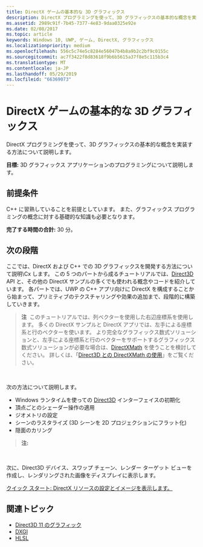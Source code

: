 ```yaml
---
title: DirectX ゲームの基本的な 3D グラフィックス
description: DirectX プログラミングを使って、3D グラフィックスの基本的な概念を実装する方法について説明します。
ms.assetid: 2989c91f-7b45-7377-4e83-9daa0325e92e
ms.date: 02/08/2017
ms.topic: article
keywords: Windows 10, UWP, ゲーム, DirectX, グラフィックス
ms.localizationpriority: medium
ms.openlocfilehash: 556c5c74e5c8284e56047b4b8a9b2c2bf9c0155c
ms.sourcegitcommit: ac7f3422f8d83618f9b6b5615a37f8e5c115b3c4
ms.translationtype: MT
ms.contentlocale: ja-JP
ms.lasthandoff: 05/29/2019
ms.locfileid: "66369073"
---
```

# <a name="basic-3d-graphics-for-directx-games"></a>DirectX ゲームの基本的な 3D グラフィックス



DirectX プログラミングを使って、3D グラフィックスの基本的な概念を実装する方法について説明します。

**目標:** 3D グラフィックス アプリケーションのプログラミングについて説明します。

## <a name="prerequisites"></a>前提条件


C++ に習熟していることを前提としています。 また、グラフィックス プログラミングの概念に対する基礎的な知識も必要となります。

**完了する時間の合計:** 30 分。

## <a name="where-to-go-from-here"></a>次の段階


ここでは、DirectX および C++ での 3D グラフィックスを開発する方法について説明\\Cx します。 この 5 つのパートから成るチュートリアルでは、[Direct3D](https://docs.microsoft.com/windows/desktop/direct3d) API と、その他の DirectX サンプルの多くでも使われる概念やコードを紹介しています。 各パートでは、UWP の C++ アプリ向けに DirectX を構成することから始まって、プリミティブのテクスチャリングや効果の追加まで、段階的に構築していきます。

> **注**  このチュートリアルでは、列ベクターを使用した右辺座標系を使用します。 多くの DirectX サンプルと DirectX アプリでは、左手による座標系と行のベクターを使います。 より完全なグラフィックス数式ソリューションと、左手による座標系と行のベクターをサポートするグラフィックス数式ソリューションが必要な場合は、[DirectXMath](https://docs.microsoft.com/windows/desktop/dxmath/directxmath-portal) を使うことを検討してください。 詳しくは、「[Direct3D との DirectXMath の使用](https://docs.microsoft.com/windows/desktop/dxmath/pg-xnamath-migration-d3dx)」をご覧ください。

 

次の方法について説明します。

-   Windows ランタイムを使っての [Direct3D](https://docs.microsoft.com/windows/desktop/direct3d) インターフェイスの初期化
-   頂点ごとのシェーダー操作の適用
-   ジオメトリの設定
-   シーンのラスタライズ (3D シーンを 2D プロジェクションにフラット化)
-   隠面のカリング

> **注:**  

 

次に、Direct3D デバイス、スワップ チェーン、レンダー ターゲット ビューを作成し、レンダリングされた画像をディスプレイに表示します。

[クイック スタート: DirectX リソースの設定とイメージを表示します。](setting-up-directx-resources.md)

## <a name="related-topics"></a>関連トピック


* [Direct3D 11 のグラフィック](https://docs.microsoft.com/windows/desktop/direct3d11/atoc-dx-graphics-direct3d-11)
* [DXGI](https://docs.microsoft.com/windows/desktop/direct3ddxgi/dx-graphics-dxgi)
* [HLSL](https://docs.microsoft.com/windows/desktop/direct3dhlsl/dx-graphics-hlsl)

 

 




